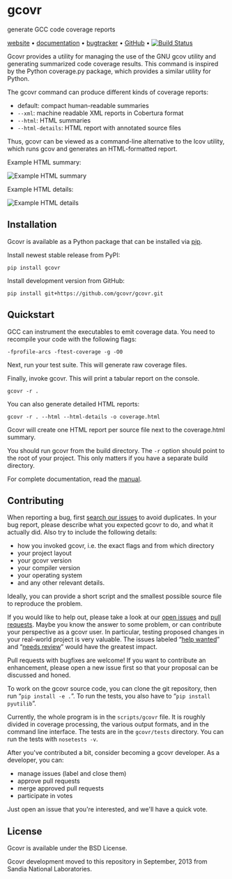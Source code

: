 gcovr
=====

generate GCC code coverage reports

[website] • [documentation] • [bugtracker] • [GitHub][repo] • [![Build Status][travis-ci-badge]][travis-ci]

Gcovr provides a utility for managing the use of the GNU gcov utility
and generating summarized code coverage results. This command is
inspired by the Python coverage.py package, which provides a similar
utility for Python.

The gcovr command can produce different kinds of coverage reports:

  - default: compact human-readable summaries
  - `--xml`: machine readable XML reports in Cobertura format
  - `--html`: HTML summaries
  - `--html-details`: HTML report with annotated source files

Thus, gcovr can be viewed
as a command-line alternative to the lcov utility, which runs gcov
and generates an HTML-formatted report.

Example HTML summary:

![Example HTML summary][fig:html-summary]

Example HTML details:

![Example HTML details][fig:html-details]

  [fig:html-summary]: doc/examples/example1.png
  [fig:html-details]: doc/examples/example2_example1_cpp.png

  [website]:        http://gcovr.com/
  [documentation]:  http://gcovr.com/guide.html
  [repo]:       https://github.com/gcovr/gcovr/
  [bugtracker]: https://github.com/gcovr/gcovr/issues
  [travis-ci]: https://travis-ci.org/gcovr/gcovr
  [travis-ci-badge]: https://api.travis-ci.org/gcovr/gcovr.svg?branch=master

Installation
------------

Gcovr is available as a Python package that can be installed via [pip].

  [pip]: https://pip.pypa.io/en/stable/

Install newest stable release from PyPI:

    pip install gcovr

Install development version from GitHub:

    pip install git+https://github.com/gcovr/gcovr.git

Quickstart
----------

GCC can instrument the executables to emit coverage data.
You need to recompile your code with the following flags:

    -fprofile-arcs -ftest-coverage -g -O0

Next, run your test suite.
This will generate raw coverage files.

Finally, invoke gcovr.
This will print a tabular report on the console.

    gcovr -r .

You can also generate detailed HTML reports:

    gcovr -r . --html --html-details -o coverage.html

Gcovr will create one HTML report per source file next to the coverage.html summary.

You should run gcovr from the build directory.
The `-r` option should point to the root of your project.
This only matters if you have a separate build directory.

For complete documentation, read the [manual][documentation].

Contributing
------------

When reporting a bug, first [search our issues][search all issues] to avoid duplicates.
In your bug report, please describe what you expected gcovr to do, and what it actually did.
Also try to include the following details:

  - how you invoked gcovr, i.e. the exact flags and from which directory
  - your project layout
  - your gcovr version
  - your compiler version
  - your operating system
  - and any other relevant details.

Ideally, you can provide a short script and the smallest possible source file 
to reproduce the problem.

If you would like to help out, please take a look at our [open issues][bugtracker] and [pull requests].
Maybe you know the answer to some problem,
or can contribute your perspective as a gcovr user.
In particular, testing proposed changes in your real-world project is very valuable.
The issues labeled “[help wanted][label: help wanted]” and “[needs review][label: needs review]” would have the greatest impact.

  [label: help wanted]: https://github.com/gcovr/gcovr/labels/help%20wanted
  [label: needs review]: https://github.com/gcovr/gcovr/labels/needs%20review
  [pull requests]: https://github.com/gcovr/gcovr/pulls
  [search all issues]: https://github.com/gcovr/gcovr/issues?q=is%3Aissue

Pull requests with bugfixes are welcome!
If you want to contribute an enhancement,
please open a new issue first so that your proposal can be discussed and honed.

To work on the gcovr source code, you can clone the git repository, then run “`pip install -e .`”.
To run the tests, you also have to “`pip install pyutilib`”.

Currently, the whole program is in the `scripts/gcovr` file.
It is roughly divided in coverage processing, the various output formats, and in the command line interface.
The tests are in the `gcovr/tests` directory.
You can run the tests with `nosetests -v`.

After you've contributed a bit, consider becoming a gcovr developer.
As a developer, you can:

  - manage issues (label and close them)
  - approve pull requests
  - merge approved pull requests
  - participate in votes

Just open an issue that you're interested, and we'll have a quick vote.

License
-------

Gcovr is available under the BSD License.

Gcovr development moved to this repository in September, 2013 from
Sandia National Laboratories.

